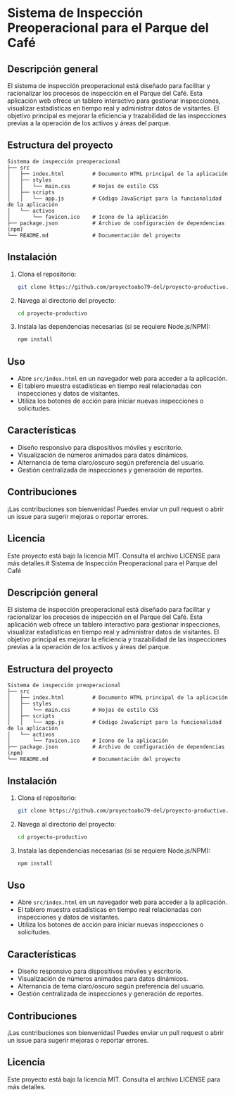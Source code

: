 # Sistema de Inspección Preoperacional para el Parque del Café

## Descripción general
El sistema de inspección preoperacional está diseñado para facilitar y racionalizar los procesos de inspección en el Parque del Café. Esta aplicación web ofrece un tablero interactivo para gestionar inspecciones, visualizar estadísticas en tiempo real y administrar datos de visitantes. El objetivo principal es mejorar la eficiencia y trazabilidad de las inspecciones previas a la operación de los activos y áreas del parque.

## Estructura del proyecto
```
Sistema de inspección preoperacional
├── src
│   ├── index.html         # Documento HTML principal de la aplicación
│   ├── styles
│   │   └── main.css       # Hojas de estilo CSS
│   ├── scripts
│   │   └── app.js         # Código JavaScript para la funcionalidad de la aplicación
│   └── activos
│       └── favicon.ico    # Icono de la aplicación
├── package.json           # Archivo de configuración de dependencias (npm)
└── README.md              # Documentación del proyecto
```

## Instalación

1. Clona el repositorio:
   ```bash
   git clone https://github.com/proyectoabo79-del/proyecto-productivo.git
   ```

2. Navega al directorio del proyecto:
   ```bash
   cd proyecto-productivo
   ```

3. Instala las dependencias necesarias (si se requiere Node.js/NPM):
   ```bash
   npm install
   ```

## Uso

- Abre `src/index.html` en un navegador web para acceder a la aplicación.
- El tablero muestra estadísticas en tiempo real relacionadas con inspecciones y datos de visitantes.
- Utiliza los botones de acción para iniciar nuevas inspecciones o solicitudes.

## Características

- Diseño responsivo para dispositivos móviles y escritorio.
- Visualización de números animados para datos dinámicos.
- Alternancia de tema claro/oscuro según preferencia del usuario.
- Gestión centralizada de inspecciones y generación de reportes.

## Contribuciones

¡Las contribuciones son bienvenidas! Puedes enviar un pull request o abrir un issue para sugerir mejoras o reportar errores.

## Licencia

Este proyecto está bajo la licencia MIT. Consulta el archivo LICENSE para más detalles.# Sistema de Inspección Preoperacional para el Parque del Café

## Descripción general
El sistema de inspección preoperacional está diseñado para facilitar y racionalizar los procesos de inspección en el Parque del Café. Esta aplicación web ofrece un tablero interactivo para gestionar inspecciones, visualizar estadísticas en tiempo real y administrar datos de visitantes. El objetivo principal es mejorar la eficiencia y trazabilidad de las inspecciones previas a la operación de los activos y áreas del parque.

## Estructura del proyecto
```
Sistema de inspección preoperacional
├── src
│   ├── index.html         # Documento HTML principal de la aplicación
│   ├── styles
│   │   └── main.css       # Hojas de estilo CSS
│   ├── scripts
│   │   └── app.js         # Código JavaScript para la funcionalidad de la aplicación
│   └── activos
│       └── favicon.ico    # Icono de la aplicación
├── package.json           # Archivo de configuración de dependencias (npm)
└── README.md              # Documentación del proyecto
```

## Instalación

1. Clona el repositorio:
   ```bash
   git clone https://github.com/proyectoabo79-del/proyecto-productivo.git
   ```

2. Navega al directorio del proyecto:
   ```bash
   cd proyecto-productivo
   ```

3. Instala las dependencias necesarias (si se requiere Node.js/NPM):
   ```bash
   npm install
   ```

## Uso

- Abre `src/index.html` en un navegador web para acceder a la aplicación.
- El tablero muestra estadísticas en tiempo real relacionadas con inspecciones y datos de visitantes.
- Utiliza los botones de acción para iniciar nuevas inspecciones o solicitudes.

## Características

- Diseño responsivo para dispositivos móviles y escritorio.
- Visualización de números animados para datos dinámicos.
- Alternancia de tema claro/oscuro según preferencia del usuario.
- Gestión centralizada de inspecciones y generación de reportes.

## Contribuciones

¡Las contribuciones son bienvenidas! Puedes enviar un pull request o abrir un issue para sugerir mejoras o reportar errores.

## Licencia

Este proyecto está bajo la licencia MIT. Consulta el archivo LICENSE para más detalles.
